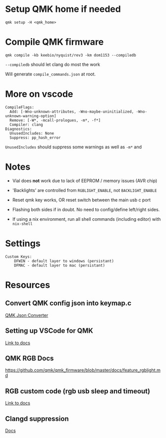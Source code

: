 # Setup QMK home if needed

`qmk setup -H <qmk_home>`

# Compile QMK firmware

`qmk compile -kb keebio/nyquist/rev3 -km dom1153 --compiledb`

`--compiledb` should let clang do most the work

Will generate `compile_commands.json` at root.

# More on vscode

```
CompileFlags:
  Add: [-Wno-unknown-attributes, -Wno-maybe-uninitialized, -Wno-unknown-warning-option]
  Remove: [-W*, -mcall-prologues, -m*, -f*]
  Compiler: clang
Diagnostics:
  UnusedIncludes: None
  Suppress: pp_hash_error
```

`UnusedIncludes` should suppress some warnings as well as `-m*` and

# Notes

-   Vial does **not** work due to lack of EEPROM / memory issues (AVR chip)

-   'Backlights' are controlled from `RGBLIGHT_ENABLE`, not `BACKLIGHT_ENABLE`

-   Reset qmk key works, OR reset switch between the main usb c port

-   Flashing both sides if in doubt. No need to config/define left/right sides.

-   If using a nix environment, run all shell commands (including editor) with `nix-shell`

# Settings

```
Custom Keys:
    DFWIN - default layer to windows (persistant)
    DFMAC - default layer to mac (persistant)
```

# Resources

## Convert QMK config json into keymap.c

[QMK Json Converter](https://jhelvy.shinyapps.io/qmkjsonconverter/)

## Setting up VSCode for QMK

[Link to docs](../../../../../docs/other_vscode.md)

## QMK RGB Docs

https://github.com/qmk/qmk_firmware/blob/master/docs/feature_rgblight.md

## RGB custom code (rgb usb sleep and timeout)

[Link to docs](../../../../../docs/custom_quantum_functions.md)

## Clangd suppression

[Docs](https://clangd.llvm.org/config.html#suppress)
